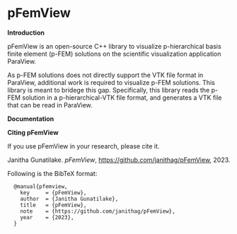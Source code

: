 # pFemView

**Introduction**

pFemView is an open-source C++ library to visualize p-hierarchical basis finite element (p-FEM) solutions on the scientific visualization application ParaView.

As p-FEM solutions does not directly support the VTK file format in ParaView, additional work is required to visualize p-FEM solutions.
This library is meant to bridege this gap. Specifically, this library reads the p-FEM solution in a p-hierarchical-VTK file format, and 
generates a VTK file that can be read in ParaView.

**Documentation**

**Citing pFemView**

If you use pFemView in your research, please cite it.  

Janitha Gunatilake. *pFemView*, https://github.com/janithag/pFemView, 2023. 

Following is the BibTeX format:
```
  @manual{pfemview,
    key     = {pFemView},
    author  = {Janitha Gunatilake},
    title   = {pFemView},
    note    = {https://github.com/janithag/pFemView},
    year    = {2023},
  }
```


